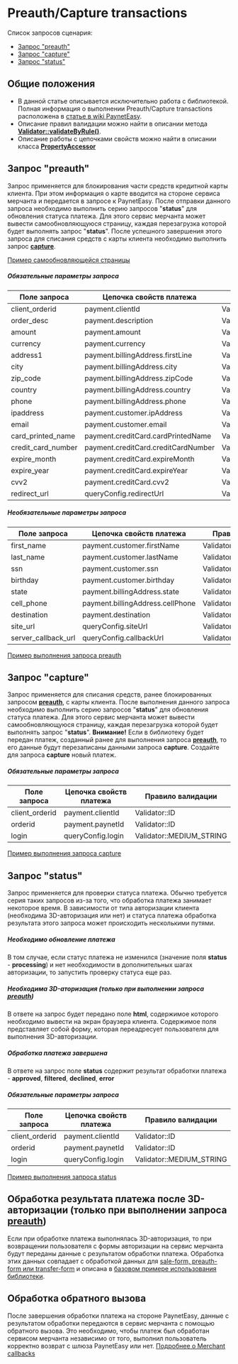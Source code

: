 # Preauth/Capture transactions

Список запросов сценария:
* [Запрос "preauth"](#preauth)
* [Запрос "capture"](#capture)
* [Запрос "status"](#status)

## Общие положения

* В данной статье описывается исключительно работа с библиотекой. Полная информация о выполнении Preauth/Capture transactions расположена в [статье в wiki PaynetEasy](http://wiki.payneteasy.com/index.php/PnE:Preauth/Capture_Transactions).
* Описание правил валидации можно найти в описании метода **[Validator::validateByRule()](../library-internals/02-validator.md#validateByRule)**.
* Описание работы с цепочками свойств можно найти в описании класса **[PropertyAccessor](../library-internals/03-property-accessor.md)**

## <a name="preauth"></a> Запрос "preauth"

Запрос применяется для блокирования части средств кредитной карты клиента. При этом информация о карте вводится на стороне сервиса мерчанта и передается в запросе к PaynetEasy. После отправки данного запроса необходимо выполнить серию запросов "**status**" для обновления статуса платежа. Для этого сервис мерчанта может вывести самообновляющуюся страницу, каждая перезагрузка которой будет выполнять запрос "**status**". После успешного завершения этого запроса для списания средств с карты клиента необходимо выполнить запрос **[capture](#capture)**.

[Пример самообновляющейся страницы](../../../example/common/waitPage.php)

##### Обязательные параметры запроса

Поле запроса        |Цепочка свойств платежа            |Правило валидации
--------------------|-----------------------------------|-----------------
client_orderid      |payment.clientId                   |Validator::ID
order_desc          |payment.description                |Validator::LONG_STRING
amount              |payment.amount                     |Validator::AMOUNT
currency            |payment.currency                   |Validator::CURRENCY
address1            |payment.billingAddress.firstLine   |Validator::MEDIUM_STRING
city                |payment.billingAddress.city        |Validator::MEDIUM_STRING
zip_code            |payment.billingAddress.zipCode     |Validator::ZIP_CODE
country             |payment.billingAddress.country     |Validator::COUNTRY
phone               |payment.billingAddress.phone       |Validator::PHONE
ipaddress           |payment.customer.ipAddress         |Validator::IP
email               |payment.customer.email             |Validator::EMAIL
card_printed_name   |payment.creditCard.cardPrintedName |Validator::LONG_STRING
credit_card_number  |payment.creditCard.creditCardNumber|Validator::CREDIT_CARD_NUMBER
expire_month        |payment.creditCard.expireMonth     |Validator::MONTH
expire_year         |payment.creditCard.expireYear      |Validator::YEAR
cvv2                |payment.creditCard.cvv2            |Validator::CVV2
redirect_url        |queryConfig.redirectUrl            |Validator::URL

##### Необязательные параметры запроса

Поле запроса        |Цепочка свойств платежа            |Правило валидации
--------------------|-----------------------------------|-----------------
first_name          |payment.customer.firstName         |Validator::MEDIUM_STRING
last_name           |payment.customer.lastName          |Validator::MEDIUM_STRING
ssn                 |payment.customer.ssn               |Validator::SSN
birthday            |payment.customer.birthday          |Validator::DATE
state               |payment.billingAddress.state       |Validator::COUNTRY
cell_phone          |payment.billingAddress.cellPhone   |Validator::PHONE
destination         |payment.destination                |Validator::LONG_STRING
site_url            |queryConfig.siteUrl                |Validator::URL
server_callback_url |queryConfig.callbackUrl            |Validator::URL

[Пример выполнения запроса preauth](../../../example/preauth.php)

## <a name="capture"></a> Запрос "capture"

Запрос применяется для списания средств, ранее блокированных запросом **[preauth](#preauth)**, с карты клиента. После выполнения данного запроса необходимо выполнить серию запросов "**status**" для обновления статуса платежа. Для этого сервис мерчанта может вывести самообновляющуюся страницу, каждая перезагрузка которой будет выполнять запрос "**status**". **Внимание!** Если в библиотеку будет передан платеж, созданный ранее для выполнения запроса **[preauth](#preauth)**, то его данные будут перезаписаны данными запроса **capture**. Создайте для запроса **capture** новый платеж.

##### Обязательные параметры запроса

Поле запроса        |Цепочка свойств платежа|Правило валидации
--------------------|-----------------------|-----------------
client_orderid      |payment.clientId       |Validator::ID
orderid             |payment.paynetId       |Validator::ID
login               |queryConfig.login      |Validator::MEDIUM_STRING

[Пример выполнения запроса capture](../../../example/capture.php)

## <a name="status"></a> Запрос "status"

Запрос применяется для проверки статуса платежа. Обычно требуется серия таких запросов из-за того, что обработка платежа занимает некоторое время. В зависимости от типа авторизации клиента (необходима 3D-авторизация или нет) и статуса платежа обработка результата этого запроса может происходить несколькими путями.

##### Необходимо обновление платежа

В том случае, если статус платежа не изменился (значение поля **status** - **processing**) и нет необходимости в дополнительных шагах авторизации, то запустить проверку статуса еще раз.

##### Необходима 3D-аторизация (только при выполнении запроса **[preauth](#preauth)**)

В ответе на запрос будет передано поле **html**, содержимое которого необходимо вывести на экран браузера клиента. Содержимое поля представляет собой форму, которая переадресует пользователя для выполнения 3D-авторизации.

##### Обработка платежа завершена

В ответе на запрос поле **status** содержит результат обработки платежа - **approved**, **filtered**, **declined**, **error**

##### Обязательные параметры запроса

Поле запроса        |Цепочка свойств платежа|Правило валидации
--------------------|-----------------------|-----------------
client_orderid      |payment.clientId       |Validator::ID
orderid             |payment.paynetId       |Validator::ID
login               |queryConfig.login      |Validator::MEDIUM_STRING

[Пример выполнения запроса status](../../../example/status.php)

## <a name="3d-redirect"></a> Обработка результата платежа после 3D-авторизации (только при выполнении запроса **[preauth](#preauth)**)

Если при обработке платежа выполнялась 3D-авторизация, то при возвращении пользователя с формы авторизации на сервис мерчанта будут переданы данные с результатом обработки платежа. Обработка этих данных совпадает с обработкой данных для [sale-form, preauth-form или transfer-form](05-payment-form-integration.md) и описана в [базовом примере использования библиотеки](../00-basic-tutorial.md#stage_2).

## <a name="callback"></a> Обработка обратного вызова

После завершения обработки платежа на стороне PaynetEasy, данные с результатом обработки передаются в сервис мерчанта с помощью обратного вызова. Это необходимо, чтобы платеж был обработан сервисом мерчанта независимо от того, выполнил пользователь корректно возврат с шлюза PaynetEasy или нет.
[Подробнее о Merchant callbacks](06-merchant-callbacks.md)

